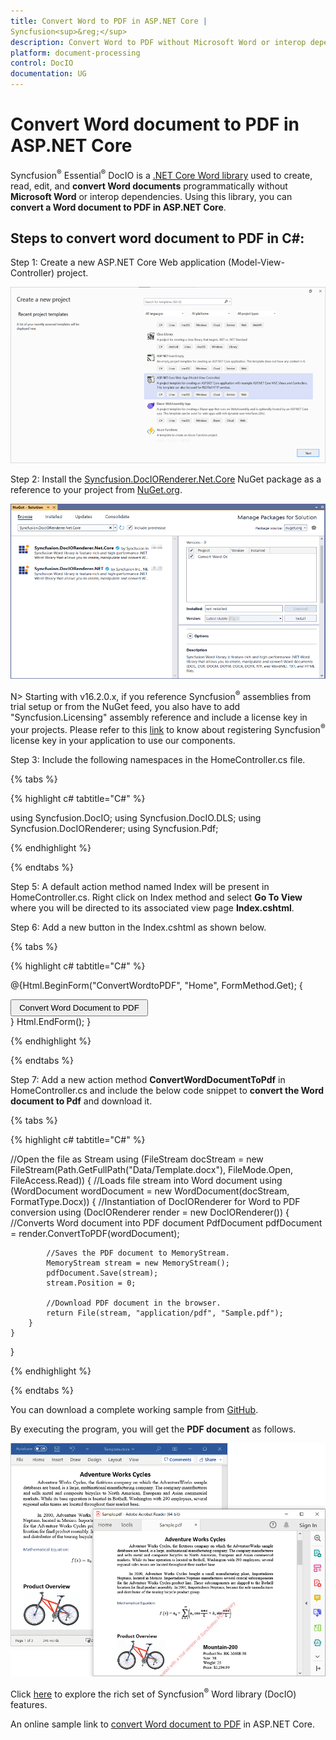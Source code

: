 ```yaml
---
title: Convert Word to PDF in ASP.NET Core | 
Syncfusion<sup>&reg;</sup>
description: Convert Word to PDF without Microsoft Word or interop dependencies in ASP.NET Core application using .NET Core Word (DocIO) library.
platform: document-processing
control: DocIO
documentation: UG
---
```


# Convert Word document to PDF in ASP.NET Core


Syncfusion<sup>&reg;</sup> Essential<sup>&reg;</sup> DocIO is a [.NET Core Word library](https://www.syncfusion.com/document-processing/word-framework/net-core/word-library) used to create, read, edit, and **convert Word documents** programmatically without **Microsoft Word** or interop dependencies. Using this library, you can **convert a Word document to PDF in ASP.NET Core**.

## Steps to convert word document to PDF in C#:

Step 1: Create a new ASP.NET Core Web application (Model-View-Controller) project.

![Create ASP.NET Core Web application in Visual Studio](ASP-NET-Core_images/CreateProjectforConversion.png)

Step 2: Install the [Syncfusion.DocIORenderer.Net.Core](https://www.nuget.org/packages/Syncfusion.DocIORenderer.Net.Core) NuGet package as a reference to your project from [NuGet.org](https://www.nuget.org/).

![Install DocIO .NET Core NuGet package](ASP-NET-Core_images/NugetPackage.png)


N> Starting with v16.2.0.x, if you reference 
Syncfusion<sup>&reg;</sup> assemblies from trial setup or from the NuGet feed, you also have to add "Syncfusion.Licensing" assembly reference and include a license key in your projects. Please refer to this [link](https://help.syncfusion.com/common/essential-studio/licensing/overview) to know about registering 
Syncfusion<sup>&reg;</sup> license key in your application to use our components.

Step 3: Include the following namespaces in the HomeController.cs file.

{% tabs %}

{% highlight c# tabtitle="C#" %}

using Syncfusion.DocIO;
using Syncfusion.DocIO.DLS;
using Syncfusion.DocIORenderer;
using Syncfusion.Pdf;

{% endhighlight %}

{% endtabs %}

Step 5: A default action method named Index will be present in HomeController.cs. Right click on Index method and select **Go To View** where you will be directed to its associated view page **Index.cshtml**.

Step 6: Add a new button in the Index.cshtml as shown below.

{% tabs %}

{% highlight c# tabtitle="C#" %}

@{Html.BeginForm("ConvertWordtoPDF", "Home", FormMethod.Get);
{
<div>
    <input type="submit" value="Convert Word Document to PDF" style="width:220px;height:27px" />
</div>
}
Html.EndForm();
}

{% endhighlight %}

{% endtabs %}

Step 7: Add a new action method **ConvertWordDocumentToPdf** in HomeController.cs and include the below code snippet to **convert the Word document to Pdf** and download it.

{% tabs %}

{% highlight c# tabtitle="C#" %}

//Open the file as Stream
using (FileStream docStream = new FileStream(Path.GetFullPath("Data/Template.docx"), FileMode.Open, FileAccess.Read))
{
    //Loads file stream into Word document
    using (WordDocument wordDocument = new WordDocument(docStream, FormatType.Docx))
    {
        //Instantiation of DocIORenderer for Word to PDF conversion
        using (DocIORenderer render = new DocIORenderer())
        {
            //Converts Word document into PDF document
            PdfDocument pdfDocument = render.ConvertToPDF(wordDocument);

            //Saves the PDF document to MemoryStream.
            MemoryStream stream = new MemoryStream();
            pdfDocument.Save(stream);
            stream.Position = 0;

            //Download PDF document in the browser.
            return File(stream, "application/pdf", "Sample.pdf");
        }
    }
}

{% endhighlight %}

{% endtabs %}

You can download a complete working sample from [GitHub](https://github.com/SyncfusionExamples/DocIO-Examples/tree/main/Word-to-PDF-Conversion/Convert-Word-document-to-PDF/ASP.NET-Core).

By executing the program, you will get the **PDF document** as follows.

![Output PDF document in ASP.NET Core](WordToPDF_images/OutputImage.png)

Click [here](https://www.syncfusion.com/document-processing/word-framework/net-core) to explore the rich set of 
Syncfusion<sup>&reg;</sup> Word library (DocIO) features. 

An online sample link to [convert Word document to PDF](https://ej2.syncfusion.com/aspnetcore/Word/WordToPDF#/material3) in ASP.NET Core.
